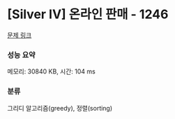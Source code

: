 # [Silver IV] 온라인 판매 - 1246 

[문제 링크](https://www.acmicpc.net/problem/1246) 

### 성능 요약

메모리: 30840 KB, 시간: 104 ms

### 분류

그리디 알고리즘(greedy), 정렬(sorting)

